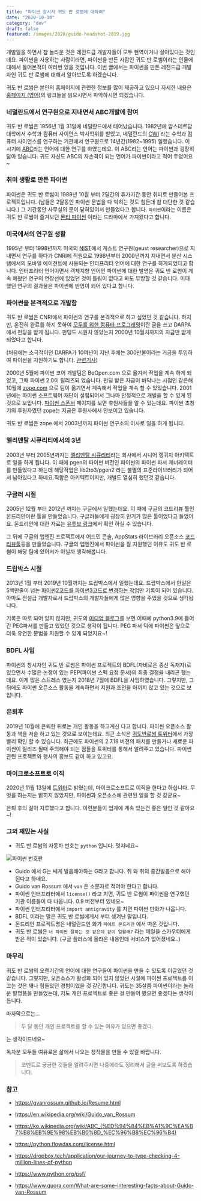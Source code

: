 ```yaml
---
title: "파이썬 창시자 귀도 반 로썸에 대하여"
date: "2020-10-18"
category: "dev"
draft: false
featured: /images/2020/guido-headshot-2019.jpg
---
```


개발일을 하면서 참 놀라운 것은 레전드급 개발자들이 모두 현역이거나 살아있다는 것인데요. 파이썬을 사용하는 사람이라면, 파이썬을 만든 사람인 귀도 반 로썸이라는 인물에 대해서 들어본적이 여러번 있을 것입니다. 이번 글에서는 파이썬을 만든 레전드급 개발자인 귀도 반 로썸에 대해서 알아보도록 하겠습니다.

귀도 반 로썸은 본인의 홈페이지에 관련한 정보를 많이 제공하고 있으니 자세한 내용은 [홈페이지 (영어)](https://gvanrossum.github.io/)의 링크들을 읽으시면서 파악하시면 되겠습니다.

### 네덜란드에서 연구원으로 지내면서 ABC개발에 참여

귀도 반 로썸은 1956년 1월 31일에 네덜란드에서 태어났습니다. 1982년에 암스테르담 대학에서 수학과 컴퓨터 사이언스 박사학위를 받았고, 네덜란드의 [CWI](https://www.cwi.nl/) 라는 수학과 컴퓨터 사이언스를 연구하는 기관에서 연구원으로 14년간(1982~1995) 일했습니다. 이 시기에 [ABC](https://homepages.cwi.nl/~steven/abc/)라는 언어에 대한 연구를 하였는데요. 이 ABC라는 언어는 파이썬과 굉장히 닮아 있습니다. 귀도 자신도 ABC의 자손격이 되는 언어가 파이썬이라고 적어 두었어요~

### 취미 생활로 만든 파이썬

파이썬은 귀도 반 로썸이 1989년 10월 부터 2달간의 휴가기간 동안 취미로 만들어본 프로젝트입니다. (남들은 2달동안 파이썬 문법을 다 익히는 것도 힘든데 참 대단한 것 같습니다.) 그 기간동안 사무실의 문이 닫혀있어서 만들었다고 합니다. `파이썬`이라는 이름은 귀도 반 로썸이 즐겨보던 [몬티 파이썬](https://en.wikipedia.org/wiki/Monty_Python%27s_Flying_Circus) 이라는 드라마에서 가져왔다고 합니다.

### 미국에서의 연구원 생활

1995년 부터 1998년까지 미국의 [NIST](https://www.nist.gov/)에서 게스트 연구원(geust researcher)으로 지내면서 연구를 하다가 CNRI에 직원으로 1998년부터 2000년까지 지내면서 분산 시스템에서의 모바일 에이전트에 사용되는 인터프리터 언어에 대한 연구를 하게되었다고 합니다. 인터프리터 언어이면서 객체지향 언어인 파이썬에 대한 발명은 귀도 반 로썸이 계속 해왔던 연구의 연장선에 있었던 것이 틀림이 없다고 봐도 무방할 것 같습니다. 이때 했던 연구의 결과물은 파이썬에 반영이 되어 있다고 합니다.

### 파이썬을 본격적으로 개발함

귀도 반 로썸은 CNRI에서 파이썬의 연구를 본격적으로 하고 싶었던 것 같습니다. 하지만, 온전히 완료를 하지 못하여 [모두를 위한 컴퓨터 프로그래밍](https://www.python.org/doc/essays/cp4e/)이란 글을 쓰고 DARPA에서 펀딩을 받게 됩니다. 펀딩도 시원치 않았는지 2000년 10월치까지의 자금만 받게 되었다고 합니다.

(처음에는 소극적이던 DARPA가 10여년이 지난 후에는 300만불이라는 거금을 투입하여 파이썬을 지원하기도 합니다. [관련기사](https://insidebigdata.com/2013/02/07/darpa-boosts-python-with-3-million-award-to-continuum-analytics/))

2000년 5월에 파이썬 코어 개발팀은 BeOpen.com 으로 옮겨서 작업을 계속 하게 되었고, 그때 파이썬 2.0이 릴리즈되 었습니다. 펀딩 받은 자금이 바닥나는 시점인 같은해 10월에 [zope.com](https://www.zope.org/) 으로 팀이 옮기면서 계속해서 작업을 계속 할 수 있었습니다. 2001년에는 파이썬 소프트웨어 재단이 설립되어서 그나마 안정적으로 개발을 할 수 있게 된 것으로 보입니다. [파이썬 스폰서](https://www.python.org/psf/sponsorship/sponsors/) 페이지를 보면 후원사들을 알 수 있는데요. 파이썬 초창기의 후원자였던 zope는 지금은 후원사에서 안보이고 있습니다.

귀도 반 로썸은 zope 에서 2003년까지 파이썬 연구소의 이사로 일을 하게 됩니다.

### 엘리멘탈 시큐리티에서의 3년

2003년 부터 2005년까지는 [엘리멘탈 시큐리티](https://www.elementalsecurity.com/)라는 회사에서 시니어 랭귀지 아키텍트로 일을 하게 됩니다. 이 때에 pgen의 파이썬 버전인 파이썬의 파이썬 파서 제너레이터를 만들었다고 하는데 해당작업은 lib2to3/pgen2 라는 불멸의 표준라이브러리가 되어서 남아있다고 하네요.직함은 아키텍트이지만, 개발도 열심히 했던것 같습니다.

### 구글러 시절

2005년 12월 부터 2012년 까지는 구글에서 일했는데요. 이 때에 구글의 코드리뷰 툴인 몬드리안이란 툴을 만들었습니다. 구글러들에게 굉장히 인기가 많은 툴이었다고 들었어요. 몬드리안에 대한 자료는 [유튜브 링크](https://www.youtube.com/watch?v=CKjRt48rZGk)에서 확인 하실 수 있습니다.

그 뒤에 구글의 앱엔진 프로젝트에서 어드민 콘솔, AppStats 라이브러리 오픈소스 [코드리뷰툴](https://github.com/rietveld-codereview/rietveld)등을 만들었습니다. 구글의 앱엔진에서 파이썬을 잘 지원했던 이유도 귀도 반 로썸이 해당 팀에 있어서가 아닐까 생각해봅니다.

### 드랍박스 시절

2013년 1월 부터 2019년 10월까지는 드랍박스에서 일했는데요. 드랍박스에서 한일은 5백만줄이 넘는 [파이썬2코드를 파이썬3코드로 변경하는 작업](https://dropbox.tech/application/our-journey-to-type-checking-4-million-lines-of-python)만 기록이 되어 있습니다. 아마도 전설급 개발자로서 드랍박스의 개발자들에게 많은 영향을 주었을 것으로 생각됩니다.

기록은 따로 되어 있지 않지만, 귀도의 [미디엄 블로그](https://medium.com/@gvanrossum_83706)를 보면 이때에 python3.9에 들어간 PEG파서를 만들고 있었던 것으로 생각이 됩니다. PEG 파서 덕에 파이썬은 앞으로 더욱 유연한 문법을 지원할 수 있게 되었지요~!

### BDFL 사임

파이썬의 창시자인 귀도 반 로썸은 파이썬 프로젝트의 BDFL(자비로은 종신 독재자)로 있으면서 수많은 논쟁이 있는 PEP(파이썬 스펙 요청 문서)의 최종 결졍을 내리곤 했는데요. 이게 많은 스트레스 였는지 2018년 7월에 BDFL을 사임하였습니다. 그렇지만, 그 뒤에도 파이썬 오픈소스 활동을 계속하면서 지원과 조언을 아끼지 않고 있는 것으로 보입니다.

### 은퇴후

2019년 10월에 은퇴한 뒤로는 개인 활동을 하고계신 다고 합니다. 파이썬 오픈소스 활동과 책을 저술 하고 있는 것으로 보이는데요. 최근 소식은 [귀도반로썸 트위터](https://twitter.com/gvanrossum)에서 가장 빨리 확인 할 수 있습니다. 최근에도 파이썬의 2.7.18 버전의 패치를 만들거나 새로운 파이썬이 릴리즈 될때 주의해야 되는 점들을 트위터를 통해서 알려주고 있습니다. 파이썬 관련 프로젝트와 행사의 홍보도 같이 하고 있고요.

### 마이크로소프트로 이직

2020년 11월 13일에 [트위터](https://twitter.com/gvanrossum/status/1326932991566700549)로 밝혔는데, 마이크로소프트로 이직을 한다고 하십니다. 무엇을 하는지는 밝히지 않았지만, 파이썬과 오픈소스에 관련된 일을 할 것 같군요~

은퇴 후의 삶이 지루했다고 합니다. 이런분들이 업계에 계속 있는건 좋은 일인 것 같아요~!

### 그외 재밌는 사실

- 귀도 반 로썸의 자동차 번호는 `python` 입니다. 멋지네요~

![파이썬 번호판](https://gvanrossum.github.io/images/license.jpg)

- Guido 에서 G는 쎄게 발음해야하는 G라고 합니다. 쥐 와 취의 중간발음으로 해야된다고 하네요.
- Guido van Rossum 에서 `van` 은 소문자로 적어야 한다고 합니다.
- 파이썬 인터프리터에서 `license()` 라고 치면, 귀도 반 로썸이 파이썬을 연구했던 기관 이름들이 다 나옵니다. 0.9 버전부터 있네요~
- 파이썬 인터프리터에서 `import antigravity` 를 치면 파이썬 만화가 나옵니다.
- BDFL 이라는 말은 귀도 반 로썸에게서 부터 생겨난 말입니다.
- 몬드리안 프로젝트명은 네덜란드인 화가 `피에트 몬드리안` 에서 따온 것입니다.
- 귀도 반 로썸은 `너 파이썬 잘하는 것 같은데 같이 일할래?` 라는 메일을 스카우터에게 받은 적이 있습니다. (구글 플러스에 올라온 내용인데 서비스가 없어졌네요..)

### 마무리

귀도 반 로썸의 오랜기간의 언어에 대한 연구들이 파이썬을 만들 수 있도록 이끌었던 것 같습니다. 그렇지만, 오픈소스가 활성화 되어 있지 않았던 시절에 파이썬 프로젝트를 이끄는 것은 꽤나 힘들었던 경험이었을 것 같긴합니다. 귀도는 35살쯤 파이썬이라는 놀라운 발명품을 만들었는데, 저도 개인 프로젝트로 좋은 걸 만들어 봤으면 좋겠다는 생각이 듭니다.

마자막으로는...

> 두 달 동안 개인 프로젝트를 할 수 있는 여유가 있으면 좋겠다.

는 생각이드네요~

독자분 모두들 여유로운 삶에서 나오는 창작물을 만들 수 있길 바랍니다.

> 코멘트로 궁금한 것들을 알려주시면 나중에라도 정리해서 글을 써보도록 하겠습니다.

### 참고

- https://gvanrossum.github.io/Resume.html
- https://en.wikipedia.org/wiki/Guido_van_Rossum
- https://ko.wikipedia.org/wiki/ABC_(%ED%94%84%EB%A1%9C%EA%B7%B8%EB%9E%98%EB%B0%8D_%EC%96%B8%EC%96%B4)

- https://python.flowdas.com/license.html
- https://dropbox.tech/application/our-journey-to-type-checking-4-million-lines-of-python
- https://www.python.org/psf/
- https://www.quora.com/What-are-some-interesting-facts-about-Guido-van-Rossum
